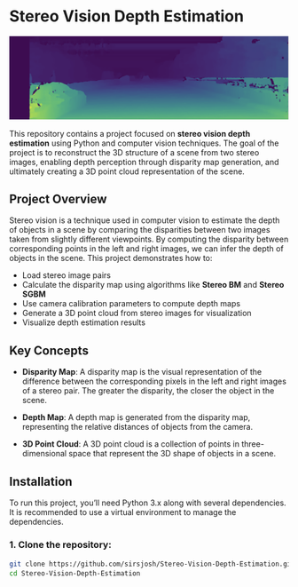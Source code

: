 # Stereo Vision Depth Estimation

<img src='./stereo.png' />

This repository contains a project focused on **stereo vision depth estimation** using Python and computer vision techniques. The goal of the project is to reconstruct the 3D structure of a scene from two stereo images, enabling depth perception through disparity map generation, and ultimately creating a 3D point cloud representation of the scene.

## Project Overview

Stereo vision is a technique used in computer vision to estimate the depth of objects in a scene by comparing the disparities between two images taken from slightly different viewpoints. By computing the disparity between corresponding points in the left and right images, we can infer the depth of objects in the scene. This project demonstrates how to:

- Load stereo image pairs
- Calculate the disparity map using algorithms like **Stereo BM** and **Stereo SGBM**
- Use camera calibration parameters to compute depth maps
- Generate a 3D point cloud from stereo images for visualization
- Visualize depth estimation results

## Key Concepts

- **Disparity Map**: A disparity map is the visual representation of the difference between the corresponding pixels in the left and right images of a stereo pair. The greater the disparity, the closer the object in the scene.
  
- **Depth Map**: A depth map is generated from the disparity map, representing the relative distances of objects from the camera.

- **3D Point Cloud**: A 3D point cloud is a collection of points in three-dimensional space that represent the 3D shape of objects in a scene.

## Installation

To run this project, you’ll need Python 3.x along with several dependencies. It is recommended to use a virtual environment to manage the dependencies.

### 1. Clone the repository:

```bash
git clone https://github.com/sirsjosh/Stereo-Vision-Depth-Estimation.git
cd Stereo-Vision-Depth-Estimation
